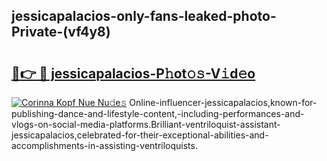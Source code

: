 ## jessicapalacios-only-fans​-leaked-photo​-Private-(vf4y8)


# <h2><a href="https://mediaupload.pro?title=jessicapalacios&ref=git">🔗👉 🔴 jessicapalacios-P𝚑ot𝚘𝚜-V𝚒d𝚎o</a></h2>

[![Corinna Kopf Nue Nu𝚍e𝚜](https://i.imgur.com/0qMVB7G.gif)](https://mediaupload.pro?title=jessicapalacios&ref=git)
Online-influencer-jessicapalacios,known-for-publishing-dance-and-lifestyle-content,-including-performances-and-vlogs-on-social-media-platforms.Brilliant-ventriloquist-assistant-jessicapalacios,celebrated-for-their-exceptional-abilities-and-accomplishments-in-assisting-ventriloquists.  